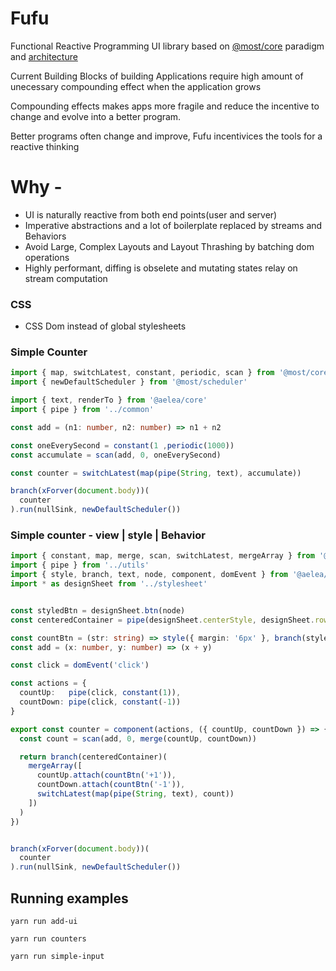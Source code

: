 # Fufu
Functional Reactive Programming UI library based on [@most/core](https://github.com/mostjs/core) paradigm and [architecture](https://github.com/cujojs/most/wiki/Architecture)

Current Building Blocks of building Applications require high amount of unecessary compounding effect when the application grows

Compounding effects makes apps more fragile and reduce the incentive to change and evolve into a better program.

Better programs often change and improve, Fufu incentivices the tools for a reactive thinking




# Why - 
- UI is naturally reactive from both end points(user and server)
- Imperative abstractions and a lot of boilerplate replaced by streams and Behaviors
- Avoid Large, Complex Layouts and Layout Thrashing by batching dom operations
- Highly performant, diffing is obselete and mutating states relay on stream computation

### CSS
- CSS Dom instead of global stylesheets



### Simple Counter
```typescript
import { map, switchLatest, constant, periodic, scan } from '@most/core'
import { newDefaultScheduler } from '@most/scheduler'

import { text, renderTo } from '@aelea/core'
import { pipe } from '../common'

const add = (n1: number, n2: number) => n1 + n2

const oneEverySecond = constant(1 ,periodic(1000))
const accumulate = scan(add, 0, oneEverySecond)

const counter = switchLatest(map(pipe(String, text), accumulate))

branch(xForver(document.body))(
  counter
).run(nullSink, newDefaultScheduler())
```

### Simple counter - view | style | Behavior
```typescript
import { constant, map, merge, scan, switchLatest, mergeArray } from '@most/core'
import { pipe } from '../utils'
import { style, branch, text, node, component, domEvent } from '@aelea/core'
import * as designSheet from '../stylesheet'


const styledBtn = designSheet.btn(node)
const centeredContainer = pipe(designSheet.centerStyle, designSheet.row)(node)

const countBtn = (str: string) => style({ margin: '6px' }, branch(styledBtn, text(str)))
const add = (x: number, y: number) => (x + y)

const click = domEvent('click')

const actions = {
  countUp:   pipe(click, constant(1)),
  countDown: pipe(click, constant(-1))
}

export const counter = component(actions, ({ countUp, countDown }) => {
  const count = scan(add, 0, merge(countUp, countDown))

  return branch(centeredContainer)(
    mergeArray([
      countUp.attach(countBtn('+1')),
      countDown.attach(countBtn('-1')),
      switchLatest(map(pipe(String, text), count))
    ])
  )
})


branch(xForver(document.body))(
  counter
).run(nullSink, newDefaultScheduler())
```


## Running examples

`yarn run add-ui`

`yarn run counters`

`yarn run simple-input`
